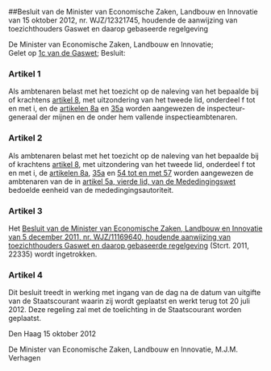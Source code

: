 <meta http-equiv='Content-Type' content='text/html; charset=utf-8' />

##Besluit van de Minister van Economische Zaken, Landbouw en Innovatie van 15 oktober 2012, nr. WJZ/12321745, houdende de aanwijzing van toezichthouders Gaswet en daarop gebaseerde regelgeving

De Minister van Economische Zaken, Landbouw en Innovatie;  
Gelet op [1c van de Gaswet](../../../../../../../../../../wet/gaswet/BWBR0011440/README.md);
Besluit:    

### Artikel  1  

Als ambtenaren belast met het toezicht op de naleving van het bepaalde bij of krachtens [artikel 8](../../../../../../../../../../wet/gaswet/BWBR0011440/README.md), met uitzondering van het tweede lid, onderdeel f tot en met i, en de [artikelen 8a](../../../../../../../../../../wet/gaswet/BWBR0011440/README.md) en [35a](../../../../../../../../../../wet/gaswet/BWBR0011440/README.md) worden aangewezen de inspecteur-generaal der mijnen en de onder hem vallende inspectieambtenaren. 

### Artikel  2  

Als ambtenaren belast met het toezicht op de naleving van het bepaalde bij of krachtens [artikel 8](../../../../../../../../../../wet/gaswet/BWBR0011440/README.md), met uitzondering van het tweede lid, onderdeel f tot en met i, de [artikelen 8a](../../../../../../../../../../wet/gaswet/BWBR0011440/README.md), [35a](../../../../../../../../../../wet/gaswet/BWBR0011440/README.md) en [54 tot en met 57](../../../../../../../../../../wet/gaswet/BWBR0011440/README.md) worden aangewezen de ambtenaren van de in [artikel 5a, vierde lid, van de Mededingingswet](../../../../../../../../../../wet/mededingingswet/BWBR0008691/README.md) bedoelde eenheid van de mededingingsautoriteit. 

### Artikel  3  

Het [Besluit van de Minister van Economische Zaken, Landbouw en Innovatie van 5 december 2011, nr. WJZ/11169640, houdende aanwijzing van toezichthouders Gaswet en daarop gebaseerde regelgeving](../../../../../../../../../../ministeriele-regeling/besluit/aanwijzing/toezichthouders/gaswet/en/daarop/gebaseerde/regelgeving/BWBR0030758/README.md) (Stcrt. 2011, 22335) wordt ingetrokken. 

### Artikel  4  

Dit besluit treedt in werking met ingang van de dag na de datum van uitgifte van de Staatscourant waarin zij wordt geplaatst en werkt terug tot 20 juli 2012. 
Deze regeling zal met de toelichting in de Staatscourant worden geplaatst.   

Den Haag 
15 oktober 2012   

De 
Minister van Economische Zaken, Landbouw en Innovatie, 
M.J.M. Verhagen     
